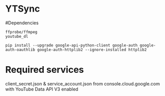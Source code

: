 # YTSync

#Dependencies

```
ffprobe/ffmpeg
youtube_dl

pip install --upgrade google-api-python-client google-auth google-auth-oauthlib google-auth-httplib2 --ignore-installed httplib2
```

# Required services

client_secret.json & service_account.json from console.cloud.google.com with YouTube Data API V3 enabled